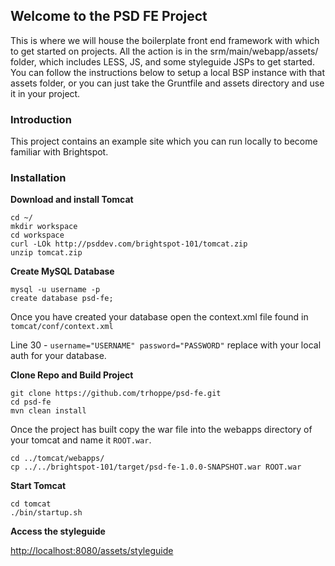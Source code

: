 ## Welcome to the PSD FE Project

This is where we will house the boilerplate front end framework with which to get started on projects. All the action is in the srm/main/webapp/assets/ folder, which includes LESS, JS, and some styleguide JSPs to get started. You can follow the instructions below to setup a local BSP instance with that assets folder, or you can just take the Gruntfile and assets directory and use it in your project.

### Introduction

This project contains an example site which you can run locally to become familiar with Brightspot.

### Installation

**Download and install Tomcat**

    cd ~/
    mkdir workspace
    cd workspace
    curl -LOk http://psddev.com/brightspot-101/tomcat.zip
    unzip tomcat.zip


**Create MySQL Database**

    mysql -u username -p
    create database psd-fe;

Once you have created your database open the context.xml file found in `tomcat/conf/context.xml`

Line 30 - `username="USERNAME" password="PASSWORD"` replace with your local auth for your database.


**Clone Repo and Build Project**

    git clone https://github.com/trhoppe/psd-fe.git
    cd psd-fe
    mvn clean install

Once the project has built copy the war file into the webapps directory of your tomcat and name it `ROOT.war`.

    cd ../tomcat/webapps/
    cp ../../brightspot-101/target/psd-fe-1.0.0-SNAPSHOT.war ROOT.war

**Start Tomcat**

    cd tomcat
    ./bin/startup.sh


**Access the styleguide**

[http://localhost:8080/assets/styleguide](http://localhost:8080/assets/styleguide)
